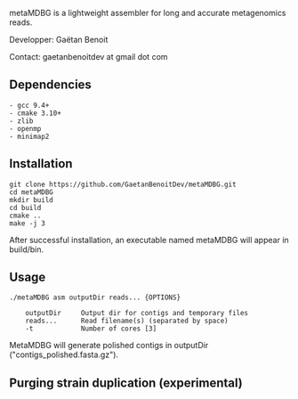 metaMDBG is a lightweight assembler for long and accurate metagenomics reads.

Developper: Gaëtan Benoit

Contact: gaetanbenoitdev at gmail dot com

## Dependencies

```
- gcc 9.4+
- cmake 3.10+
- zlib
- openmp
- minimap2
```

## Installation

```
git clone https://github.com/GaetanBenoitDev/metaMDBG.git
cd metaMDBG
mkdir build
cd build
cmake ..
make -j 3
```

After successful installation, an executable named metaMDBG will appear in build/bin.


## Usage

```
./metaMDBG asm outputDir reads... {OPTIONS}

	outputDir     Output dir for contigs and temporary files
	reads...      Read filename(s) (separated by space)
	-t            Number of cores [3]
```

MetaMDBG will generate polished contigs in outputDir ("contigs_polished.fasta.gz").

## Purging strain duplication (experimental)

